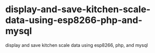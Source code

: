 # display-and-save-kitchen-scale-data-using-esp8266-php-and-mysql
display and save kitchen scale data using esp8266, php, and mysql
